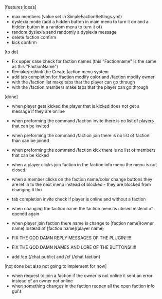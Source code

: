[features ideas]
- max members (value set in SimpleFactionSettings.yml)
- dyslexia mode (add a hidden button in main menu to turn it on and a hidden button in a random menu to turn it of)
- random dyslexia send randomly a dyslexia message
- delete faction confirm
- kick confirm

[to do]
- Fix upper case check for faction names (this "Factionname" is the same as this "FactionName")
- Remake/rethink the Create faction menu system 
- add tab completion for /faction modify color and /faction modify owner
- with the /faction list make tabs that the player can go through
- with the /faction members make tabs that the player can go through

[done]
- when player gets kicked the player that is kicked does not get a message if they are online
- when preforming the command /faction invite there is no list of players that can be invited
- when preforming the command /faction join there is no list of faction than can be joined
- when preforming the command /faction kick there is no list of members that can be kicked
- when a player clicks join faction in the faction info menu the menu is not closed.
- when a member clicks on the faction name/color change buttons they are let in to the next menu instead of blocked - they are blocked from changing it tho

- tab completion invite check if player is online and without a faction
- when changing the faction name the faction menu is closed instead of opened again
- when player join faction there name is change to [faction name](owner name) instead of [faction name](player name)
- FIX THE GOD DAMN REPLY MESSAGES OF THE PLUGIN!!!!!
- FIX THE GOD DAMN NAMES AND LORE OF THE BUTTONS!!!!!
- add /cp (/chat public) and /cf (/chat faction)

[not done but also not going to implement for now]
- when request to join a faction if the owner is not online it sent an error instead of an owner not online
- when something changes in the faction reopen all the open faction info gui's